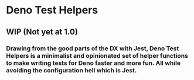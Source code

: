 # Deno Test Helpers

## WIP (Not yet at 1.0)

### Drawing from the good parts of the DX with Jest, Deno Test Helpers is a minimalist and opinionated set of helper functions to make writing tests for Deno faster and more fun. All while avoiding the configuration hell which is Jest.